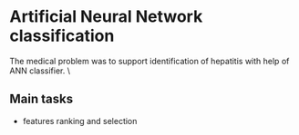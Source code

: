 # Artificial Neural Network classification
The medical problem was to support identification of hepatitis with help of ANN classifier. \

## Main tasks
- features ranking and selection

